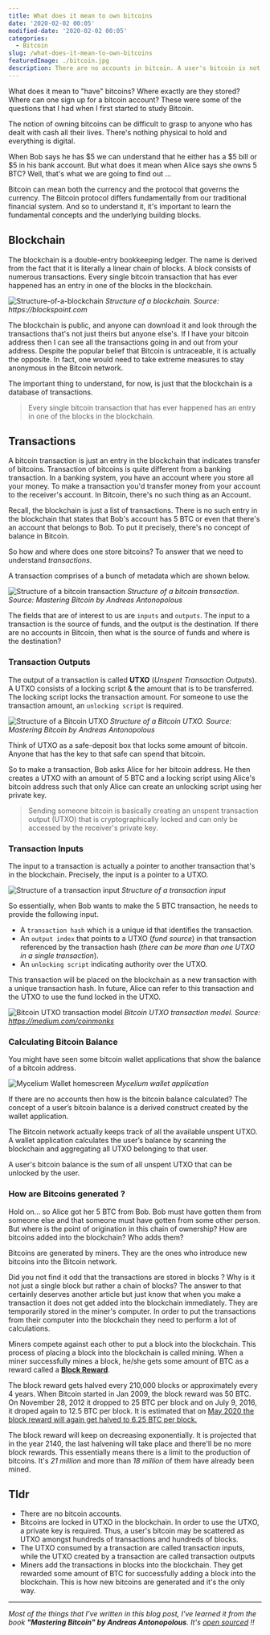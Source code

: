 ```yaml
---
title: What does it mean to own bitcoins
date: '2020-02-02 00:05'
modified-date: '2020-02-02 00:05'
categories:
  - Bitcoin
slug: /what-does-it-mean-to-own-bitcoins
featuredImage: ./bitcoin.jpg
description: There are no accounts in bitcoin. A user's bitcoin is not stored in an account but rather scattered in the blockchain as UTXO.
---
```


What does it mean to "have" bitcoins? Where exactly are they stored? Where can one sign up for a bitcoin account? These were some of the questions that I had when I first started to study Bitcoin.

The notion of owning bitcoins can be difficult to grasp to anyone who has dealt with cash all their lives. There's nothing physical to hold and everything is digital.

When Bob says he has $5 we can understand that he either has a $5 bill or \$5 in his bank account. But what does it mean when Alice says she owns 5 BTC? Well, that's what we are going to find out ...

Bitcoin can mean both the currency and the protocol that governs the currency. The Bitcoin protocol differs fundamentally from our traditional financial system. And so to understand it, it's important to learn the fundamental concepts and the underlying building blocks.

## Blockchain

The blockchain is a double-entry bookkeeping ledger. The name is derived from the fact that it is literally a linear chain of blocks. A block consists of numerous transactions. Every single bitcoin transaction that has ever happened has an entry in one of the blocks in the blockchain.

![Structure-of-a-blockchain](./structure-of-a-blockchain.jpg)
_Structure of a blockchain. Source: https://blockspoint.com_

The blockchain is public, and anyone can download it and look through the transactions that's not just theirs but anyone else's. If I have your bitcoin address then I can see all the transactions going in and out from your address. Despite the popular belief that Bitcoin is untraceable, it is actually the opposite. In fact, one would need to take extreme measures to stay anonymous in the Bitcoin network.

The important thing to understand, for now, is just that the blockchain is a database of transactions.

> Every single bitcoin transaction that has ever happened has an entry in one of the blocks in the blockchain.

## Transactions

A bitcoin transaction is just an entry in the blockchain that indicates transfer of bitcoins. Transaction of bitcoins is quite different from a banking transaction. In a banking system, you have an account where you store all your money. To make a transaction you'd transfer money from your account to the receiver's account. In Bitcoin, there's no such thing as an Account.

Recall, the blockchain is just a list of transactions. There is no such entry in the blockchain that states that Bob's account has 5 BTC or even that there's an account that belongs to Bob. To put it precisely, there's no concept of balance in Bitcoin.

So how and where does one store bitcoins? To answer that we need to understand _transactions_.

A transaction comprises of a bunch of metadata which are shown below.

![Structure of a bitcoin transaction](./structure-of-a-transaction.png)
_Structure of a bitcoin transaction. Source: Mastering Bitcoin by Andreas Antonopolous_

The fields that are of interest to us are `inputs` and `outputs`. The input to a transaction is the source of funds, and the output is the destination. If there are no accounts in Bitcoin, then what is the source of funds and where is the destination?

### Transaction Outputs

The output of a transaction is called **UTXO** (_Unspent Transaction Outputs_). A UTXO consists of a locking script & the amount that is to be transferred. The locking script locks the transaction amount. For someone to use the transaction amount, an `unlocking script` is required.

![Structure of a Bitcoin UTXO](./utxo-structure.png)
_Structure of a Bitcoin UTXO. Source: Mastering Bitcoin by Andreas Antonopolous_

Think of UTXO as a safe-deposit box that locks some amount of bitcoin. Anyone that has the key to that safe can spend that bitcoin.

So to make a transaction, Bob asks Alice for her bitcoin address. He then creates a UTXO with an amount of 5 BTC and a locking script using Alice's bitcoin address such that only Alice can create an unlocking script using her private key.

> Sending someone bitcoin is basically creating an unspent transaction output (UTXO) that is cryptographically locked and can only be accessed by the receiver's private key.

### Transaction Inputs

The input to a transaction is actually a pointer to another transaction that's in the blockchain. Precisely, the input is a pointer to a UTXO.

![_Structure of a transaction input_](./structure-of-a-transaction-input.png)
_Structure of a transaction input_

So essentially, when Bob wants to make the 5 BTC transaction, he needs to provide the following input.

- A `transaction hash` which is a unique id that identifies the transaction.
- An `output index` that points to a UTXO (_fund source_) in that transaction referenced by the transaction hash (_there can be more than one UTXO in a single transaction_).
- An `unlocking script` indicating authority over the UTXO.

This transaction will be placed on the blockchain as a new transaction with a unique transaction hash. In future, Alice can refer to this transaction and the UTXO to use the fund locked in the UTXO.

![Bitcoin UTXO transaction model](./utxo-transaction-model.png)
_Bitcoin UTXO transaction model. Source: https://medium.com/coinmonks_

### Calculating Bitcoin Balance

You might have seen some bitcoin wallet applications that show the balance of a bitcoin address.

![Mycelium Wallet homescreen](./mycelium-wallet.png)
_Mycelium wallet application_

If there are no accounts then how is the bitcoin balance calculated? The concept of a user’s bitcoin balance is a derived construct created by the wallet application.

The Bitcoin network actually keeps track of all the available unspent UTXO. A wallet application calculates the user’s balance by scanning the blockchain and aggregating all UTXO belonging to that user.

A user's bitcoin balance is the sum of all unspent UTXO that can be unlocked by the user.

### How are Bitcoins generated ?

Hold on... so Alice got her 5 BTC from Bob. Bob must have gotten them from someone else and that someone must have gotten from some other person. But where is the point of origination in this chain of ownership? How are bitcoins added into the blockchain? Who adds them?

Bitcoins are generated by miners. They are the ones who introduce new bitcoins into the Bitcoin network.

Did you not find it odd that the transactions are stored in blocks ? Why is it not just a single block but rather a chain of blocks?
The answer to that certainly deserves another article but just know that when you make a transaction it does not get added into the blockchain immediately. They are temporarily stored in the miner's computer. In order to put the transactions from their computer into the blockchain they need to perform a lot of calculations.

Miners compete against each other to put a block into the blockchain. This process of placing a block into the blockchain is called mining. When a miner successfully mines a block, he/she gets some amount of BTC as a reward called a [**Block Reward**](https://www.investopedia.com/terms/b/block-reward.asp).

The block reward gets halved every 210,000 blocks or approximately every 4 years. When Bitcoin started in Jan 2009, the block reward was 50 BTC. On November 28, 2012 it dropped to 25 BTC per block and on July 9, 2016, it droped again to 12.5 BTC per block. It is estimated that on [May 2020 the block reward will again get halved to 6.25 BTC per block.](https://www.bitcoinblockhalf.com/)

The block reward will keep on decreasing exponentially. It is projected that in the year 2140, the last halvening will take place and there'll be no more block rewards. This essentially means there is a limit to the production of bitcoins. It's _21 million_ and more than _18 million_ of them have already been mined.

## Tldr

- There are no bitcoin accounts.
- Bitcoins are locked in UTXO in the blockchain. In order to use the UTXO, a private key is required. Thus, a user's bitcoin may be scattered as UTXO amongst hundreds of transactions and hundreds of blocks.
- The UTXO consumed by a transaction are called transaction inputs, while the UTXO
  created by a transaction are called transaction outputs
- Miners add the transactions in blocks into the blockchain. They get rewarded some amount of BTC for successfully adding a block into the blockchain. This is how new bitcoins are generated and it's the only way.

---

_Most of the things that I've written in this blog post, I've learned it from the book **"Mastering Bitcoin" by Andreas Antonopolous**. It's [open sourced](https://github.com/bitcoinbook/bitcoinbook) !!_
